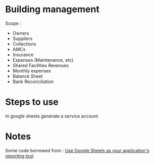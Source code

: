 # Building management

Scope :

- Owners
- Suppliers
- Collections
- AMCs
- Insurance
- Expenses (Maintenance, etc)
- Shared Facilities Revenues
- Monthly expenses
- Balance Sheet
- Bank Reconciliation

# Steps to use

In google sheets generate a service account


# Notes

Some code borrowed from : [Use Google Sheets as your application's reporting tool](https://codelabs.developers.google.com/codelabs/sheets-api/)


